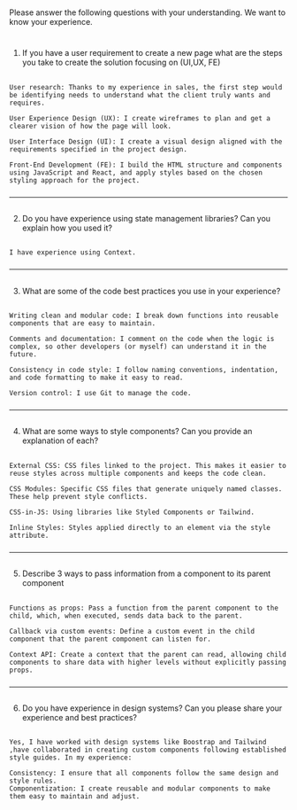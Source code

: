 #
Please answer the following questions with your understanding. We want to know your
experience.
#

##
1. If you have a user requirement to create a new page what are the steps you take to
create the solution focusing on (UI,UX, FE)

##

###
    User research: Thanks to my experience in sales, the first step would be identifying needs to understand what the client truly wants and requires.

    User Experience Design (UX): I create wireframes to plan and get a clearer vision of how the page will look.

    User Interface Design (UI): I create a visual design aligned with the requirements specified in the project design.

    Front-End Development (FE): I build the HTML structure and components using JavaScript and React, and apply styles based on the chosen styling approach for the project.
###
______
##
2. Do you have experience using state management libraries? Can you explain how you
used it?
##

###
    I have experience using Context.
###
___
##
3. What are some of the code best practices you use in your experience?
##

###
    Writing clean and modular code: I break down functions into reusable components that are easy to maintain.

    Comments and documentation: I comment on the code when the logic is complex, so other developers (or myself) can understand it in the future.

    Consistency in code style: I follow naming conventions, indentation, and code formatting to make it easy to read.

    Version control: I use Git to manage the code.
###
 ___ 
##
4. What are some ways to style components? Can you provide an explanation of each?
##

###
    External CSS: CSS files linked to the project. This makes it easier to reuse styles across multiple components and keeps the code clean.

    CSS Modules: Specific CSS files that generate uniquely named classes. These help prevent style conflicts.

    CSS-in-JS: Using libraries like Styled Components or Tailwind.

    Inline Styles: Styles applied directly to an element via the style attribute.

###
____
##
5. Describe 3 ways to pass information from a component to its parent component
##

###
    Functions as props: Pass a function from the parent component to the child, which, when executed, sends data back to the parent.

    Callback via custom events: Define a custom event in the child component that the parent component can listen for.

    Context API: Create a context that the parent can read, allowing child components to share data with higher levels without explicitly passing props.
###
____
##
6. Do you have experience in design systems? Can you please share your experience and
best practices?
##

###
    Yes, I have worked with design systems like Boostrap and Tailwind ,have collaborated in creating custom components following established style guides. In my experience:

    Consistency: I ensure that all components follow the same design and style rules.
    Componentization: I create reusable and modular components to make them easy to maintain and adjust.
###